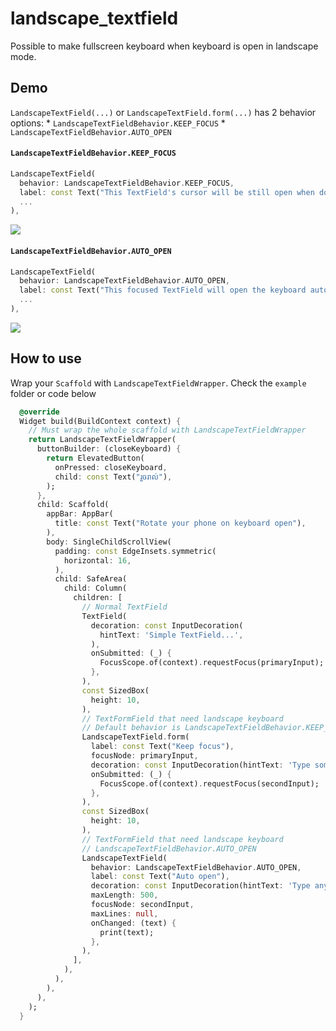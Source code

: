 # landscape_textfield

Possible to make fullscreen keyboard when keyboard is open in landscape mode.

## Demo

`LandscapeTextField(...)` or `LandscapeTextField.form(...)` has 2 behavior options:
    * `LandscapeTextFieldBehavior.KEEP_FOCUS`
    * `LandscapeTextFieldBehavior.AUTO_OPEN`

#### `LandscapeTextFieldBehavior.KEEP_FOCUS`

```dart
LandscapeTextField(
  behavior: LandscapeTextFieldBehavior.KEEP_FOCUS,
  label: const Text("This TextField's cursor will be still open when done editing in fullscreen keyboard."),
  ...
),
```

![](https://raw.githubusercontent.com/asorasoft/flutter-landscape-textfield/master/doc/screenshot/keep_focus.gif)

#### `LandscapeTextFieldBehavior.AUTO_OPEN`

```dart
LandscapeTextField(
  behavior: LandscapeTextFieldBehavior.AUTO_OPEN,
  label: const Text("This focused TextField will open the keyboard automatically when rotate device."),
  ...
),
```

![](https://raw.githubusercontent.com/asorasoft/flutter-landscape-textfield/master/doc/screenshot/auto_open.gif)

## How to use

Wrap your `Scaffold` with `LandscapeTextFieldWrapper`.
Check the `example` folder or code below

```dart
  @override
  Widget build(BuildContext context) {
    // Must wrap the whole scaffold with LandscapeTextFieldWrapper
    return LandscapeTextFieldWrapper(
      buttonBuilder: (closeKeyboard) {
        return ElevatedButton(
          onPressed: closeKeyboard,
          child: const Text("រួចរាល់"),
        );
      },
      child: Scaffold(
        appBar: AppBar(
          title: const Text("Rotate your phone on keyboard open"),
        ),
        body: SingleChildScrollView(
          padding: const EdgeInsets.symmetric(
            horizontal: 16,
          ),
          child: SafeArea(
            child: Column(
              children: [
                // Normal TextField
                TextField(
                  decoration: const InputDecoration(
                    hintText: 'Simple TextField...',
                  ),
                  onSubmitted: (_) {
                    FocusScope.of(context).requestFocus(primaryInput);
                  },
                ),
                const SizedBox(
                  height: 10,
                ),
                // TextFormField that need landscape keyboard
                // Default behavior is LandscapeTextFieldBehavior.KEEP_FOCUS
                LandscapeTextField.form(
                  label: const Text("Keep focus"),
                  focusNode: primaryInput,
                  decoration: const InputDecoration(hintText: 'Type something here...'),
                  onSubmitted: (_) {
                    FocusScope.of(context).requestFocus(secondInput);
                  },
                ),
                const SizedBox(
                  height: 10,
                ),
                // TextFormField that need landscape keyboard
                // LandscapeTextFieldBehavior.AUTO_OPEN
                LandscapeTextField(
                  behavior: LandscapeTextFieldBehavior.AUTO_OPEN,
                  label: const Text("Auto open"),
                  decoration: const InputDecoration(hintText: 'Type anything...'),
                  maxLength: 500,
                  focusNode: secondInput,
                  maxLines: null,
                  onChanged: (text) {
                    print(text);
                  },
                ),
              ],
            ),
          ),
        ),
      ),
    );
  }
```
